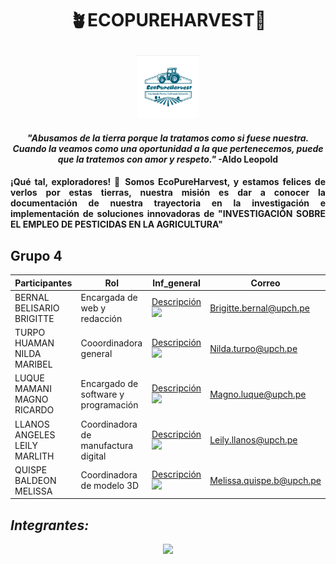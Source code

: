 # <p align="center">🪴ECOPUREHARVEST🌱</p>
<p align="center">
  <img src="https://github.com/Fx2048/Team_4_FdD/blob/main/Im%C3%A1genes/logo.jpg" width="100" style="margin: auto;">
</p>



#### <p align="center"> ***"Abusamos de la tierra porque la tratamos como si fuese nuestra. Cuando la veamos como una oportunidad a la que pertenecemos, puede que la tratemos con amor y respeto."*** -Aldo Leopold</p>

#### <p align="justify">¡Qué tal, exploradores! 🤠 Somos EcoPureHarvest, y estamos felices de verlos por estas tierras, nuestra misión es dar a conocer la documentación de nuestra trayectoria en la investigación e implementación de soluciones innovadoras de "INVESTIGACIÓN SOBRE EL EMPLEO DE PESTICIDAS EN LA AGRICULTURA"</p>


## Grupo 4
| Participantes | Rol | Inf_general | Correo |
| --- | --- | --- | ---|
| BERNAL BELISARIO BRIGITTE | Encargada de web y redacción | [Descripción](https://github.com/Fx2048/Team_4_FdD/blob/main/FdD/Entregables/Qui%C3%A9nes_conformamos/Brigitte_Bernal.png) <img src="https://github.com/Fx2048/Team_4_FdD/blob/main/FdD/Entregables/Qui%C3%A9nes_conformamos/Brigitte_Bernal.png" width="15" style="margin: auto;">| Brigitte.bernal@upch.pe |
| TURPO HUAMAN NILDA MARIBEL | Cooordinadora general | [Descripción](https://github.com/Fx2048/Team_4_FdD/blob/main/FdD/Entregables/Qui%C3%A9nes_conformamos/Nilda_Turpo.png) <img src="https://github.com/Fx2048/Team_4_FdD/blob/main/FdD/Entregables/Qui%C3%A9nes_conformamos/Nilda_Turpo.png" width="15" style="margin: auto;">| Nilda.turpo@upch.pe |
| LUQUE MAMANI MAGNO RICARDO | Encargado de software y programación| [Descripción](https://github.com/Fx2048/Team_4_FdD/blob/main/FdD/Entregables/Qui%C3%A9nes_conformamos/Magno_Luque.png) <img src="https://github.com/Fx2048/Team_4_FdD/blob/main/FdD/Entregables/Qui%C3%A9nes_conformamos/Magno_Luque.png" width="15" style="margin: auto;"> | Magno.luque@upch.pe |
| LLANOS ANGELES LEILY MARLITH | Coordinadora de manufactura digital | [Descripción](https://github.com/Fx2048/Team_4_FdD/blob/main/FdD/Entregables/Qui%C3%A9nes_conformamos/Leily_Llanos.png) <img src="https://github.com/Fx2048/Team_4_FdD/blob/main/FdD/Entregables/Qui%C3%A9nes_conformamos/Leily_Llanos.png" width="15" style="margin: auto;">| Leily.llanos@upch.pe |
| QUISPE BALDEON MELISSA | Coordinadora de modelo 3D| [Descripción](https://github.com/Fx2048/Team_4_FdD/blob/main/FdD/Entregables/Qui%C3%A9nes_conformamos/Melissa_Quispe.png) <img src="https://github.com/Fx2048/Team_4_FdD/blob/main/FdD/Entregables/Qui%C3%A9nes_conformamos/Melissa_Quispe.png" width="15" style="margin: auto;">| Melissa.quispe.b@upch.pe |

## ***Integrantes:***
<p align="center">
  <img src="https://github.com/Fx2048/Team_4_FdD/blob/main/Im%C3%A1genes/Equipo.jpg" width="500" style="margin: auto;">
</p>






